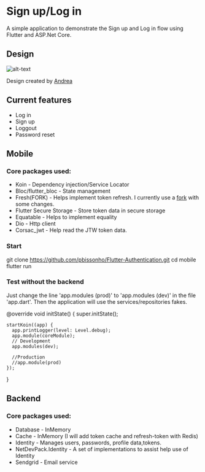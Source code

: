 # Sign up/Log in

A simple application to demonstrate the Sign up and Log in flow using Flutter and ASP.Net Core.

## Design

![alt-text](https://github.com/pbissonho/Authentication-Flow-Flutter/blob/master/design.png)

Design created by [Andrea](https://dribbble.com/shots/5601302-Mobile-Sign-Up-UI) 

## Current features

- Log in
- Sign up
- Loggout
- Password reset


## Mobile

### Core packages used:

- Koin - Dependency injection/Service Locator
- Bloc/flutter_bloc - State management
- Fresh(FORK) - Helps implement token refresh. I currently use a [fork](https://github.com/pbissonho/fresh) with some changes.
- Flutter Secure Storage - Store token data in secure storage
- Equatable - Helps to implement equality
- Dio - Http client 
- Corsac_jwt - Help read the JTW token data.

### Start

git clone https://github.com/pbissonho/Flutter-Authentication.git
cd mobile
flutter run


### Test without the backend 

Just change the line 'app.modules (prod)' to 'app.modules (dev)' in the file 'app.dart'.
Then the application will use the services/repositories fakes.

@override
  void initState() {
    super.initState();

    startKoin((app) {
      app.printLogger(level: Level.debug);
      app.module(coreModule);
      // Development
      app.modules(dev);

      //Production
      //app.module(prod)
    });
  }


## Backend

### Core packages used:

- Database - InMemory 
- Cache - InMemory (I will add token cache and refresh-token with Redis)
- Identity - Manages users, passwords, profile data,tokens.
- NetDevPack.Identity - A set of implementations to assist help use of Identity
- Sendgrid - Email service




